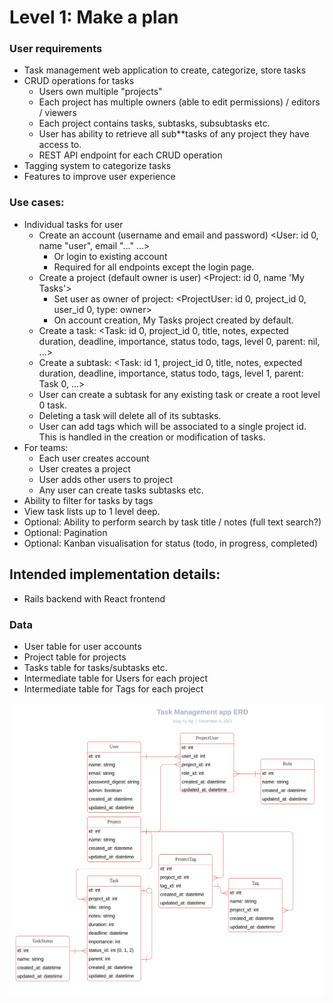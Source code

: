 # Level 1: Make a plan

### User requirements

- Task management web application to create, categorize, store tasks
- CRUD operations for tasks
  - Users own multiple "projects"
  - Each project has multiple owners (able to edit permissions) / editors / viewers
  - Each project contains tasks, subtasks, subsubtasks etc.
  - User has ability to retrieve all sub**tasks of any project they have access to.
  - REST API endpoint for each CRUD operation
- Tagging system to categorize tasks
- Features to improve user experience

### Use cases:

- Individual tasks for user
  - Create an account (username and email and password) <User: id 0, name "user", email "..." ...>
    - Or login to existing account
    - Required for all endpoints except the login page.
  - Create a project (default owner is user) <Project: id 0, name 'My Tasks'>
    - Set user as owner of project: <ProjectUser: id 0, project_id 0, user_id 0, type: owner>
    - On account creation, My Tasks project created by default.
  - Create a task: <Task: id 0, project_id 0, title, notes, expected duration, deadline, importance, status todo, tags, level 0, parent: nil, ...>
  - Create a subtask: <Task: id 1, project_id 0, title, notes, expected duration, deadline, importance, status todo, tags, level 1, parent: Task 0, ...>
  - User can create a subtask for any existing task or create a root level 0 task.
  - Deleting a task will delete all of its subtasks.
  - User can add tags which will be associated to a single project id. This is handled in the creation or modification of tasks.
- For teams:
  - Each user creates account
  - User creates a project
  - User adds other users to project
  - Any user can create tasks subtasks etc.
- Ability to filter for tasks by tags
- View task lists up to 1 level deep. 
- Optional: Ability to perform search by task title / notes (full text search?)
- Optional: Pagination
- Optional: Kanban visualisation for status (todo, in progress, completed)

## Intended implementation details:

- Rails backend with React frontend

### Data

- User table for user accounts
- Project table for projects
- Tasks table for tasks/subtasks etc.
- Intermediate table for Users for each project
- Intermediate table for Tags for each project

![](https://raw.githubusercontent.com/ngxingyu/taskmanager/main/taskmanager-backend/ERD.svg?token=ADAYHMH2XB4BETFDVZG7UZTBW36T4)
